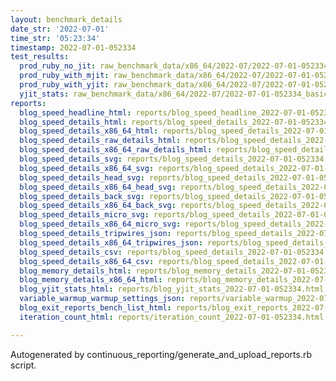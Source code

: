```yaml
---
layout: benchmark_details
date_str: '2022-07-01'
time_str: '05:23:34'
timestamp: 2022-07-01-052334
test_results:
  prod_ruby_no_jit: raw_benchmark_data/x86_64/2022-07/2022-07-01-052334_basic_benchmark_prod_ruby_no_jit.json
  prod_ruby_with_mjit: raw_benchmark_data/x86_64/2022-07/2022-07-01-052334_basic_benchmark_prod_ruby_with_mjit.json
  prod_ruby_with_yjit: raw_benchmark_data/x86_64/2022-07/2022-07-01-052334_basic_benchmark_prod_ruby_with_yjit.json
  yjit_stats: raw_benchmark_data/x86_64/2022-07/2022-07-01-052334_basic_benchmark_yjit_stats.json
reports:
  blog_speed_headline_html: reports/blog_speed_headline_2022-07-01-052334.html
  blog_speed_details_html: reports/blog_speed_details_2022-07-01-052334.html
  blog_speed_details_x86_64_html: reports/blog_speed_details_2022-07-01-052334.x86_64.html
  blog_speed_details_raw_details_html: reports/blog_speed_details_2022-07-01-052334.raw_details.html
  blog_speed_details_x86_64_raw_details_html: reports/blog_speed_details_2022-07-01-052334.x86_64.raw_details.html
  blog_speed_details_svg: reports/blog_speed_details_2022-07-01-052334.svg
  blog_speed_details_x86_64_svg: reports/blog_speed_details_2022-07-01-052334.x86_64.svg
  blog_speed_details_head_svg: reports/blog_speed_details_2022-07-01-052334.head.svg
  blog_speed_details_x86_64_head_svg: reports/blog_speed_details_2022-07-01-052334.x86_64.head.svg
  blog_speed_details_back_svg: reports/blog_speed_details_2022-07-01-052334.back.svg
  blog_speed_details_x86_64_back_svg: reports/blog_speed_details_2022-07-01-052334.x86_64.back.svg
  blog_speed_details_micro_svg: reports/blog_speed_details_2022-07-01-052334.micro.svg
  blog_speed_details_x86_64_micro_svg: reports/blog_speed_details_2022-07-01-052334.x86_64.micro.svg
  blog_speed_details_tripwires_json: reports/blog_speed_details_2022-07-01-052334.tripwires.json
  blog_speed_details_x86_64_tripwires_json: reports/blog_speed_details_2022-07-01-052334.x86_64.tripwires.json
  blog_speed_details_csv: reports/blog_speed_details_2022-07-01-052334.csv
  blog_speed_details_x86_64_csv: reports/blog_speed_details_2022-07-01-052334.x86_64.csv
  blog_memory_details_html: reports/blog_memory_details_2022-07-01-052334.html
  blog_memory_details_x86_64_html: reports/blog_memory_details_2022-07-01-052334.x86_64.html
  blog_yjit_stats_html: reports/blog_yjit_stats_2022-07-01-052334.html
  variable_warmup_warmup_settings_json: reports/variable_warmup_2022-07-01-052334.warmup_settings.json
  blog_exit_reports_bench_list_html: reports/blog_exit_reports_2022-07-01-052334.bench_list.html
  iteration_count_html: reports/iteration_count_2022-07-01-052334.html

---
```

Autogenerated by continuous_reporting/generate_and_upload_reports.rb script.
